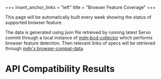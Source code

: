 +++
insert_anchor_links = "left"
title = "Browser Feature Coverage"
+++

This page will be automatically built every week showing the status of supported browser feature.

The data is generated using json file retreived by running latest Servo commit through a local instance of [mdn-bcd-collector](https://mdn-bcd-collector.gooborg.com/) which performs browser feature detection. Then relevant links of specs will be retrieved through [mdn's browser-compat-data](https://github.com/mdn/browser-compat-data).
# API Compatibility Results

